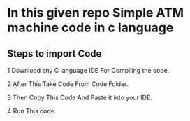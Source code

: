 # In this given repo Simple ATM machine code in c language #
## Steps to import Code ##
1 Download any C language  IDE For Compiling the code.

2 After This Take Code From Code Folder.

3 Then Copy This Code And Paste it into your IDE.

4 Run This code.
